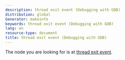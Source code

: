 ```yaml
---
description: thread exit event (Debugging with GDB)
distribution: global
Generator: makeinfo
keywords: thread exit event (Debugging with GDB)
lang: en
resource-type: document
title: thread exit event (Debugging with GDB)
---
```

The node you are looking for is at [thread exit event](Stop-Reply-Packets.html#thread-exit-event).
